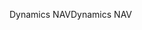 <span data-ttu-id="e5d07-101">Dynamics NAV</span><span class="sxs-lookup"><span data-stu-id="e5d07-101">Dynamics NAV</span></span>